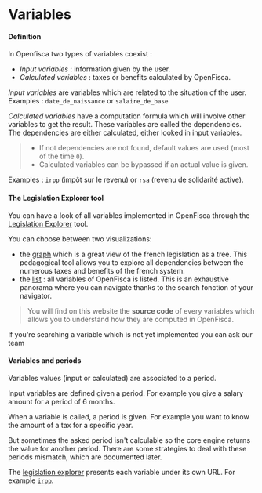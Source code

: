 # Variables

#### Definition

In Openfisca two types of variables coexist :
- *Input variables* : information given by the user.
- *Calculated variables* : taxes or benefits calculated by OpenFisca. 

*Input variables* are variables which are related to the situation of the user.  
Examples : ```date_de_naissance``` or ```salaire_de_base```

*Calculated variables* have a computation formula which will involve other variables to get the result. These variables are called the dependencies. The dependencies are either calculated, either looked in input variables. 
 > - If not dependencies are not found, default values are used (most of the time `0`).
 > - Calculated variables can be bypassed if an actual value is given.

Examples : ```irpp``` (impôt sur le revenu) or ```rsa``` (revenu de solidarité active).

#### The Legislation Explorer tool

You can have a look of all variables implemented in OpenFisca through the [Legislation Explorer](https://legislation.openfisca.fr/) tool.

You can choose between two visualizations:
- the [graph](https://legislation.openfisca.fr/graph/) which is a great view of the french legislation as a tree. This pedagogical tool allows you to explore all dependencies between the numerous taxes and benefits of the french system.
- the [list](https://legislation.openfisca.fr/variables) : all variables of OpenFisca is listed. This is an exhaustive panorama where you can navigate thanks to the search fonction of your navigator.

>  You will find on this website the **source code** of every variables which allows you to understand how they are computed in OpenFisca.

If you're searching a variable which is not yet implemented you can ask our team 

#### Variables and periods

Variables values (input or calculated) are associated to a period.

Input variables are defined given a period. For example you give a salary amount for a period of 6 months.

When a variable is called, a period is given.
For example you want to know the amount of a tax for a specific year.

But sometimes the asked period isn't calculable so the core engine returns the value for another period.
There are some strategies to deal with these periods mismatch, which are documented later.

The [legislation explorer](http://legislation.openfisca.fr/) presents each variable under its own URL.
For example [`irpp`](http://legislation.openfisca.fr/variables/irpp).